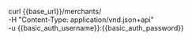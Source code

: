 curl {{base_url}}/merchants/ \
    -H "Content-Type: application/vnd.json+api" \
    -u  {{basic_auth_username}}:{{basic_auth_password}}

